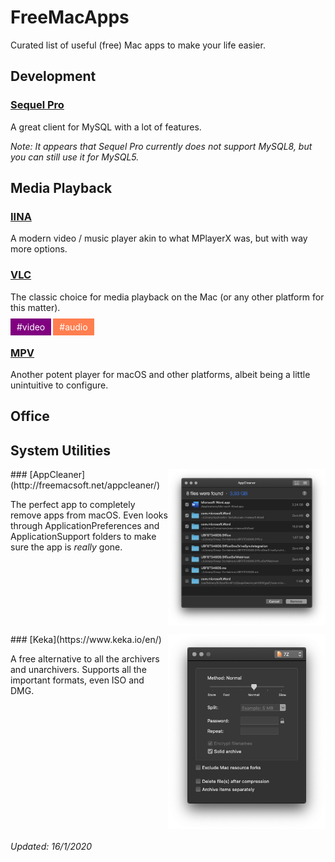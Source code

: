 # FreeMacApps
Curated list of useful (free) Mac apps to make your life easier.

## Development

### [Sequel Pro](https://www.sequelpro.com/)
A great client for MySQL with a lot of features.

_Note: It appears that Sequel Pro currently does not support MySQL8, but you can still use it for MySQL5._

## Media Playback

### [IINA](https://iina.io/)
A modern video / music player akin to what MPlayerX was, but with way more options.

### [VLC](https://www.videolan.org/vlc/index.html)
The classic choice for media playback on the Mac (or any other platform for this matter).

<span style="margin-right: 3px; padding: 5px 10px; color: white; background: purple;">#video</span><span style="margin-right: 3px; padding: 5px 10px; color: white; background: coral;">#audio</span>

### [MPV](https://github.com/mpv-player/mpv)
Another potent player for macOS and other platforms, albeit being a little unintuitive to configure.

## Office

## System Utilities

<img width="50%" align="right" src="./appImages/appCleaner.png">
### [AppCleaner](http://freemacsoft.net/appcleaner/)

The perfect app to completely remove apps from macOS. Even looks through ApplicationPreferences and ApplicationSupport folders to make sure the app is _really_ gone.
<br clear="right">

<img width="50%" align="right" src="./appImages/keka.png">
### [Keka](https://www.keka.io/en/)

A free alternative to all the archivers and unarchivers. Supports all the important formats, even ISO and DMG.
<br clear="right">

###### Updated: 16/1/2020
